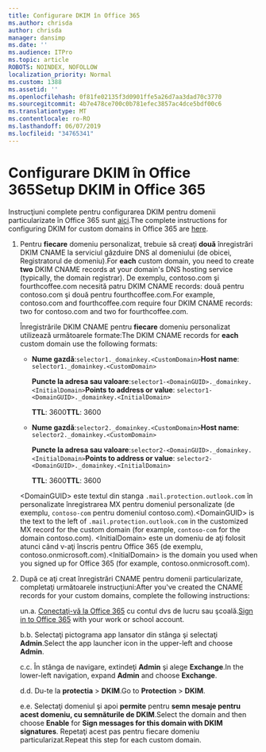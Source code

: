 ```yaml
---
title: Configurare DKIM în Office 365
ms.author: chrisda
author: chrisda
manager: dansimp
ms.date: ''
ms.audience: ITPro
ms.topic: article
ROBOTS: NOINDEX, NOFOLLOW
localization_priority: Normal
ms.custom: 1388
ms.assetid: ''
ms.openlocfilehash: 0f81fe02135f3d0901ffe5a26d7aa3dad70c3770
ms.sourcegitcommit: 4b7e478ce700c0b781efec3857ac4dce5bdf00c6
ms.translationtype: MT
ms.contentlocale: ro-RO
ms.lasthandoff: 06/07/2019
ms.locfileid: "34765341"
---
```

# <a name="setup-dkim-in-office-365"></a><span data-ttu-id="f41e1-102">Configurare DKIM în Office 365</span><span class="sxs-lookup"><span data-stu-id="f41e1-102">Setup DKIM in Office 365</span></span>

<span data-ttu-id="f41e1-103">Instrucţiuni complete pentru configurarea DKIM pentru domenii particularizate în Office 365 sunt [aici](https://docs.microsoft.com/office365/SecurityCompliance/use-dkim-to-validate-outbound-email#what-you-need-to-do-to-manually-set-up-dkim-in-office-365).</span><span class="sxs-lookup"><span data-stu-id="f41e1-103">The complete instructions for configuring DKIM for custom domains in Office 365 are [here](https://docs.microsoft.com/office365/SecurityCompliance/use-dkim-to-validate-outbound-email#what-you-need-to-do-to-manually-set-up-dkim-in-office-365).</span></span>

1. <span data-ttu-id="f41e1-104">Pentru **fiecare** domeniu personalizat, trebuie să creaţi **două** înregistrări DKIM CNAME la serviciul găzduire DNS al domeniului (de obicei, Registratorul de domeniu).</span><span class="sxs-lookup"><span data-stu-id="f41e1-104">For **each** custom domain, you need to create **two** DKIM CNAME records at your domain's DNS hosting service (typically, the domain registrar).</span></span> <span data-ttu-id="f41e1-105">De exemplu, contoso.com şi fourthcoffee.com necesită patru DKIM CNAME records: două pentru contoso.com şi două pentru fourthcoffee.com.</span><span class="sxs-lookup"><span data-stu-id="f41e1-105">For example, contoso.com and fourthcoffee.com require four DKIM CNAME records: two for contoso.com and two for fourthcoffee.com.</span></span>

   <span data-ttu-id="f41e1-106">Înregistrările DKIM CNAME pentru **fiecare** domeniu personalizat utilizează următoarele formate:</span><span class="sxs-lookup"><span data-stu-id="f41e1-106">The DKIM CNAME records for **each** custom domain use the following formats:</span></span>

   - <span data-ttu-id="f41e1-107">**Nume gazdă**:`selector1._domainkey.<CustomDomain>`</span><span class="sxs-lookup"><span data-stu-id="f41e1-107">**Host name**: `selector1._domainkey.<CustomDomain>`</span></span>

     <span data-ttu-id="f41e1-108">**Puncte la adresa sau valoare**:`selector1-<DomainGUID>._domainkey.<InitialDomain>`</span><span class="sxs-lookup"><span data-stu-id="f41e1-108">**Points to address or value**: `selector1-<DomainGUID>._domainkey.<InitialDomain>`</span></span>

     <span data-ttu-id="f41e1-109">**TTL**: 3600</span><span class="sxs-lookup"><span data-stu-id="f41e1-109">**TTL**: 3600</span></span>

   - <span data-ttu-id="f41e1-110">**Nume gazdă**:`selector2._domainkey.<CustomDomain>`</span><span class="sxs-lookup"><span data-stu-id="f41e1-110">**Host name**: `selector2._domainkey.<CustomDomain>`</span></span>

     <span data-ttu-id="f41e1-111">**Puncte la adresa sau valoare**:`selector2-<DomainGUID>._domainkey.<InitialDomain>`</span><span class="sxs-lookup"><span data-stu-id="f41e1-111">**Points to address or value**: `selector2-<DomainGUID>._domainkey.<InitialDomain>`</span></span>

     <span data-ttu-id="f41e1-112">**TTL**: 3600</span><span class="sxs-lookup"><span data-stu-id="f41e1-112">**TTL**: 3600</span></span>

   <span data-ttu-id="f41e1-113">\<DomainGUID\> este textul din stanga `.mail.protection.outlook.com` în personalizate înregistrarea MX pentru domeniul personalizate (de exemplu, `contoso-com` pentru domeniul contoso.com).</span><span class="sxs-lookup"><span data-stu-id="f41e1-113">\<DomainGUID\> is the text to the left of `.mail.protection.outlook.com` in the customized MX record for the custom domain (for example, `contoso-com` for the domain contoso.com).</span></span> <span data-ttu-id="f41e1-114">\<InitialDomain\> este un domeniu de aţi folosit atunci când v-aţi înscris pentru Office 365 (de exemplu, contoso.onmicrosoft.com).</span><span class="sxs-lookup"><span data-stu-id="f41e1-114">\<InitialDomain\> is the domain you used when you signed up for Office 365 (for example, contoso.onmicrosoft.com).</span></span>

2. <span data-ttu-id="f41e1-115">După ce aţi creat înregistrări CNAME pentru domenii particularizate, completaţi următoarele instrucţiuni:</span><span class="sxs-lookup"><span data-stu-id="f41e1-115">After you've created the CNAME records for your custom domains, complete the following instructions:</span></span>

   <span data-ttu-id="f41e1-116">un.</span><span class="sxs-lookup"><span data-stu-id="f41e1-116">a.</span></span> <span data-ttu-id="f41e1-117">[Conectaţi-vă la Office 365](https://support.office.microsoft.com/article/e9eb7d51-5430-4929-91ab-6157c5a050b4) cu contul dvs de lucru sau şcoală.</span><span class="sxs-lookup"><span data-stu-id="f41e1-117">[Sign in to Office 365](https://support.office.microsoft.com/article/e9eb7d51-5430-4929-91ab-6157c5a050b4) with your work or school account.</span></span>

   <span data-ttu-id="f41e1-118">b.</span><span class="sxs-lookup"><span data-stu-id="f41e1-118">b.</span></span> <span data-ttu-id="f41e1-119">Selectaţi pictograma app lansator din stânga şi selectaţi **Admin**.</span><span class="sxs-lookup"><span data-stu-id="f41e1-119">Select the app launcher icon in the upper-left and choose **Admin**.</span></span>

   <span data-ttu-id="f41e1-120">c.</span><span class="sxs-lookup"><span data-stu-id="f41e1-120">c.</span></span> <span data-ttu-id="f41e1-121">În stânga de navigare, extindeţi **Admin** şi alege **Exchange**.</span><span class="sxs-lookup"><span data-stu-id="f41e1-121">In the lower-left navigation, expand **Admin** and choose **Exchange**.</span></span>

   <span data-ttu-id="f41e1-122">d.</span><span class="sxs-lookup"><span data-stu-id="f41e1-122">d.</span></span> <span data-ttu-id="f41e1-123">Du-te la **protectia** > **DKIM**.</span><span class="sxs-lookup"><span data-stu-id="f41e1-123">Go to **Protection** > **DKIM**.</span></span>

   <span data-ttu-id="f41e1-124">e.</span><span class="sxs-lookup"><span data-stu-id="f41e1-124">e.</span></span> <span data-ttu-id="f41e1-125">Selectaţi domeniul şi apoi **permite** pentru **semn mesaje pentru acest domeniu, cu semnăturile de DKIM**.</span><span class="sxs-lookup"><span data-stu-id="f41e1-125">Select the domain and then choose **Enable** for **Sign messages for this domain with DKIM signatures**.</span></span> <span data-ttu-id="f41e1-126">Repetaţi acest pas pentru fiecare domeniu particularizat.</span><span class="sxs-lookup"><span data-stu-id="f41e1-126">Repeat this step for each custom domain.</span></span>
